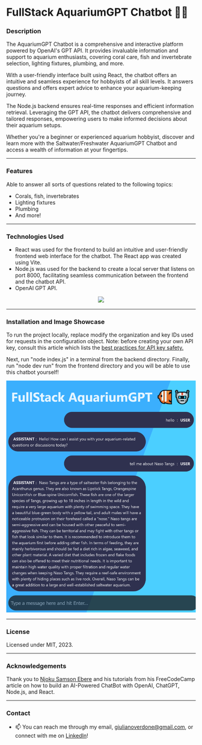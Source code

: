 # FullStack AquariumGPT Chatbot 🐠🤖

### Description

The AquariumGPT Chatbot is a comprehensive and interactive platform powered by OpenAI's GPT API. It provides invaluable information and support to aquarium enthusiasts, covering coral care, fish and invertebrate selection, lighting fixtures, plumbing, and more.

With a user-friendly interface built using React, the chatbot offers an intuitive and seamless experience for hobbyists of all skill levels. It answers questions and offers expert advice to enhance your aquarium-keeping journey.

The Node.js backend ensures real-time responses and efficient information retrieval. Leveraging the GPT API, the chatbot delivers comprehensive and tailored responses, empowering users to make informed decisions about their aquarium setups.

Whether you're a beginner or experienced aquarium hobbyist, discover and learn more with the Saltwater/Freshwater AquariumGPT Chatbot and access a wealth of information at your fingertips.

<hr>

### Features
Able to answer all sorts of questions related to the following topics:
- Corals, fish, invertebrates
- Lighting fixtures
- Plumbing
- And more!

<hr>

### Technologies Used
- React was used for the frontend to build an intuitive and user-friendly frontend web interface for the chatbot. The React app was created using Vite.
- Node.js was used for the backend to create a local server that listens on port 8000, facilitating seamless communication between the frontend and the chatbot API.
- OpenAI GPT API.

<p align="center">
  <a href="Skill_Icons - React, Vite Node.js">
    <img src="https://skillicons.dev/icons?i=react,vite,nodejs" />
  </a>
</p>

<hr>

### Installation and Image Showcase
To run the project locally, replace modify the organization and key IDs used for requests in the configuration object. Note: before creating your own API key, consult this article which lists the [best practices for API key safety.](https://help.openai.com/en/articles/5112595-best-practices-for-api-key-safety)

Next, run "node index.js" in a terminal from the backend directory. Finally, run "node dev run" from the frontend directory and you will be able to use this chatbot yourself!

![An image of the AquariumGPT chatBot working as expected.](https://github.com/Verdone/FullStack-AquariumGPT-Chatbot/blob/main/screenshot.png?raw=true)

<hr>

### License
Licensed under MIT, 2023.

<hr>

### Acknowledgements
Thank you to [Njoku Samson Ebere](https://www.freecodecamp.org/news/author/ebereplenty/) and his tutorials from his FreeCodeCamp article on how to build an AI-Powered ChatBot with OpenAI, ChatGPT, Node.js, and React.

<hr>

### Contact
- 📫 You can reach me through my email, giulianoverdone@gmail.com, or connect with me on [LinkedIn](https://www.linkedin.com/in/giuliano-verdone-33186921b/)!
